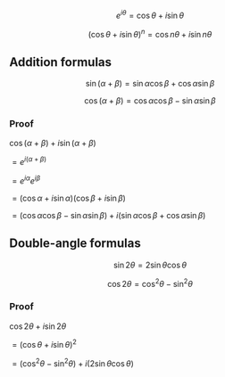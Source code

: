 $$e^{i \theta} = \cos \theta + i \sin \theta$$

$$(\cos \theta + i \sin \theta)^n = \cos n \theta + i \sin n \theta$$

## Addition formulas

$$\sin(\alpha + \beta) = \sin \alpha \cos \beta + \cos \alpha \sin \beta$$

$$\cos(\alpha + \beta) = \cos \alpha \cos \beta - \sin \alpha \sin \beta$$

### Proof

$\cos(\alpha + \beta) + i \sin(\alpha + \beta)$

$= e^{i(\alpha + \beta)}$

$= e^{i \alpha} e^{i \beta}$

$= (\cos \alpha + i \sin \alpha)(\cos \beta + i \sin \beta)$

$= (\cos \alpha \cos \beta - \sin \alpha \sin \beta) + i(\sin \alpha \cos \beta + \cos \alpha \sin \beta)$

## Double-angle formulas

$$\sin 2 \theta = 2 \sin \theta \cos \theta$$

$$\cos 2 \theta = \cos^2 \theta - \sin^2 \theta$$

### Proof

$\cos 2 \theta + i \sin 2 \theta$

$= (\cos \theta + i \sin \theta)^2$

$= (\cos^2 \theta - \sin^2 \theta) + i (2 \sin \theta \cos \theta)$
